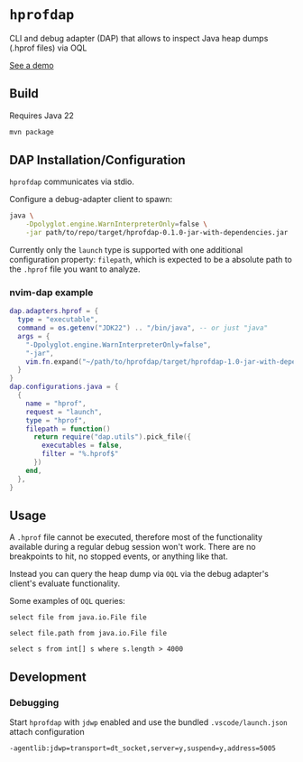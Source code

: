 # `hprofdap`

CLI and debug adapter (DAP) that allows to inspect Java heap dumps (.hprof files) via OQL

[See a demo](https://social.fussenegger.pro/system/media_attachments/files/112/506/312/700/884/993/original/f231c3535e15f3b9.mp4)


## Build

Requires Java 22

```bash
mvn package
```

## DAP Installation/Configuration

`hprofdap` communicates via stdio.

Configure a debug-adapter client to spawn:

```bash
java \
    -Dpolyglot.engine.WarnInterpreterOnly=false \
    -jar path/to/repo/target/hprofdap-0.1.0-jar-with-dependencies.jar
```

Currently only the `launch` type is supported with one additional configuration
property: `filepath`, which is expected to be a absolute path to the `.hprof` file
you want to analyze.


### nvim-dap example


```lua
dap.adapters.hprof = {
  type = "executable",
  command = os.getenv("JDK22") .. "/bin/java", -- or just "java"
  args = {
    "-Dpolyglot.engine.WarnInterpreterOnly=false",
    "-jar",
    vim.fn.expand("~/path/to/hprofdap/target/hprofdap-1.0-jar-with-dependencies.jar"),
  }
}
dap.configurations.java = {
  {
    name = "hprof",
    request = "launch",
    type = "hprof",
    filepath = function()
      return require("dap.utils").pick_file({
        executables = false,
        filter = "%.hprof$"
      })
    end,
  },
}
```

## Usage

A `.hprof` file cannot be executed, therefore most of the functionality
available during a regular debug session won't work. There are no breakpoints
to hit, no stopped events, or anything like that.

Instead you can query the heap dump via `OQL` via the debug adapter's client's
evaluate functionality.

Some examples of `OQL` queries:

```oql
select file from java.io.File file
```

```oql
select file.path from java.io.File file
```

```oql
select s from int[] s where s.length > 4000
```


## Development


### Debugging

Start `hprofdap` with `jdwp` enabled and use the bundled `.vscode/launch.json`
attach configuration

```text
-agentlib:jdwp=transport=dt_socket,server=y,suspend=y,address=5005
```

